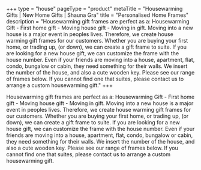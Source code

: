 +++
type = "house"
pageType = "product"
metaTitle = "Housewarming Gifts | New Home Gifts | Shauna Gra"
title = "Personalised Home Frames"
description = "Housewarming gift frames are perfect as a: Housewarming Gift - First home gift - Moving house gift - Moving in gift. Moving into a new house is a major event in peoples lives. Therefore, we create house warming gift frames for our customers. Whether you are buying your first home, or trading up, (or down), we can create a gift frame to suite. If you are looking for a new house gift, we can customize the frame with the house number. Even if your friends are moving into a house, apartment, flat, condo, bungalow or cabin, they need something for their walls. We insert the number of the house, and also a cute wooden key. Please see our range of frames below. If you cannot find one that suites, please contact us to arrange a custom housewarming gift."
+++

Housewarming gift frames are perfect as a: Housewarming Gift - First home gift - Moving house gift - Moving in gift. Moving into a new house is a major event in peoples lives. Therefore, we create house warming gift frames for our customers. Whether you are buying your first home, or trading up, (or down), we can create a gift frame to suite. If you are looking for a new house gift, we can customize the frame with the house number. Even if your friends are moving into a house, apartment, flat, condo, bungalow or cabin, they need something for their walls. We insert the number of the house, and also a cute wooden key. Please see our range of frames below. If you cannot find one that suites, please contact us to arrange a custom housewarming gift.
